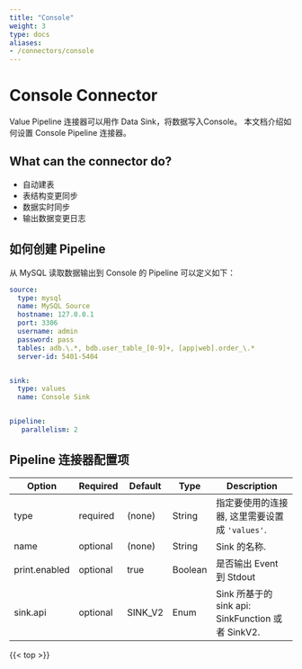 ```yaml
---
title: "Console"
weight: 3
type: docs
aliases:
- /connectors/console
---
```

<!--
Licensed to the Apache Software Foundation (ASF) under one
or more contributor license agreements.  See the NOTICE file
distributed with this work for additional information
regarding copyright ownership.  The ASF licenses this file
to you under the Apache License, Version 2.0 (the
"License"); you may not use this file except in compliance
with the License.  You may obtain a copy of the License at

  http://www.apache.org/licenses/LICENSE-2.0

Unless required by applicable law or agreed to in writing,
software distributed under the License is distributed on an
"AS IS" BASIS, WITHOUT WARRANTIES OR CONDITIONS OF ANY
KIND, either express or implied.  See the License for the
specific language governing permissions and limitations
under the License.
-->

# Console Connector

Value Pipeline 连接器可以用作 Data Sink，将数据写入Console。 本文档介绍如何设置 Console Pipeline 连接器。

## What can the connector do?
* 自动建表
* 表结构变更同步
* 数据实时同步
* 输出数据变更日志

## 如何创建 Pipeline

从 MySQL 读取数据输出到 Console 的 Pipeline 可以定义如下：
```yaml
source:
  type: mysql
  name: MySQL Source
  hostname: 127.0.0.1
  port: 3306
  username: admin
  password: pass
  tables: adb.\.*, bdb.user_table_[0-9]+, [app|web].order_\.*
  server-id: 5401-5404


sink:
  type: values
  name: Console Sink


pipeline:
   parallelism: 2

```

## Pipeline 连接器配置项

<div class="highlight">
<table class="colwidths-auto docutils">
     <thead>
       <tr>
         <th class="text-left" style="width: 10%">Option</th>
         <th class="text-left" style="width: 8%">Required</th>
         <th class="text-left" style="width: 7%">Default</th>
         <th class="text-left" style="width: 10%">Type</th>
         <th class="text-left" style="width: 65%">Description</th>
       </tr>
     </thead>
     <tbody>
     <tr>
       <td>type</td>
       <td>required</td>
       <td style="word-wrap: break-word;">(none)</td>
       <td>String</td>
       <td>指定要使用的连接器, 这里需要设置成 <code>'values'</code>.</td>
     </tr>
     <tr>
       <td>name</td>
       <td>optional</td>
       <td style="word-wrap: break-word;">(none)</td>
       <td>String</td>
       <td>Sink 的名称.</td>
     </tr>
     <tr>
       <td>print.enabled</td>
       <td>optional</td>
       <td style="word-wrap: break-word;">true</td>
       <td>Boolean</td>
       <td> 是否输出 Event 到 Stdout </td>
     </tr>
     <tr>
       <td>sink.api</td>
       <td>optional</td>
       <td style="word-wrap: break-word;">SINK_V2</td>
       <td>Enum</td>
       <td> Sink 所基于的sink api: SinkFunction 或者 SinkV2. </td>
     </tr>
     </tbody>
</table>
</div>

{{< top >}}
